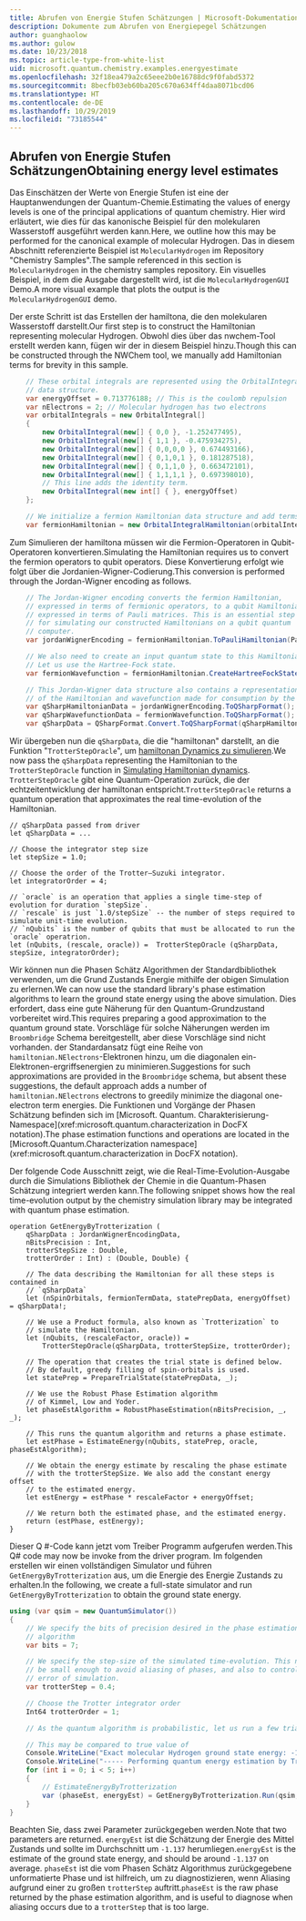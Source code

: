 ```yaml
---
title: Abrufen von Energie Stufen Schätzungen | Microsoft-Dokumentation
description: Dokumente zum Abrufen von Energiepegel Schätzungen
author: guanghaolow
ms.author: gulow
ms.date: 10/23/2018
ms.topic: article-type-from-white-list
uid: microsoft.quantum.chemistry.examples.energyestimate
ms.openlocfilehash: 32f18ea479a2c65eee2b0e16788dc9f0fabd5372
ms.sourcegitcommit: 8becfb03eb60ba205c670a634ff4daa8071bcd06
ms.translationtype: HT
ms.contentlocale: de-DE
ms.lasthandoff: 10/29/2019
ms.locfileid: "73185544"
---
```

## <a name="obtaining-energy-level-estimates"></a><span data-ttu-id="52724-103">Abrufen von Energie Stufen Schätzungen</span><span class="sxs-lookup"><span data-stu-id="52724-103">Obtaining energy level estimates</span></span>
<span data-ttu-id="52724-104">Das Einschätzen der Werte von Energie Stufen ist eine der Hauptanwendungen der Quantum-Chemie.</span><span class="sxs-lookup"><span data-stu-id="52724-104">Estimating the values of energy levels is one of the principal applications of quantum chemistry.</span></span> <span data-ttu-id="52724-105">Hier wird erläutert, wie dies für das kanonische Beispiel für den molekularen Wasserstoff ausgeführt werden kann.</span><span class="sxs-lookup"><span data-stu-id="52724-105">Here, we outline how this may be performed for the canonical example of molecular Hydrogen.</span></span> <span data-ttu-id="52724-106">Das in diesem Abschnitt referenzierte Beispiel ist `MolecularHydrogen` im Repository "Chemistry Samples".</span><span class="sxs-lookup"><span data-stu-id="52724-106">The sample referenced in this section is `MolecularHydrogen` in the chemistry samples repository.</span></span> <span data-ttu-id="52724-107">Ein visuelles Beispiel, in dem die Ausgabe dargestellt wird, ist die `MolecularHydrogenGUI` Demo.</span><span class="sxs-lookup"><span data-stu-id="52724-107">A more visual example that plots the output is the `MolecularHydrogenGUI` demo.</span></span>

<span data-ttu-id="52724-108">Der erste Schritt ist das Erstellen der hamiltona, die den molekularen Wasserstoff darstellt.</span><span class="sxs-lookup"><span data-stu-id="52724-108">Our first step is to construct the Hamiltonian representing molecular Hydrogen.</span></span> <span data-ttu-id="52724-109">Obwohl dies über das nwchem-Tool erstellt werden kann, fügen wir der in diesem Beispiel hinzu.</span><span class="sxs-lookup"><span data-stu-id="52724-109">Though this can be constructed through the NWChem tool, we manually add Hamiltonian terms for brevity in this sample.</span></span>

```csharp
    // These orbital integrals are represented using the OrbitalIntegral
    // data structure.
    var energyOffset = 0.713776188; // This is the coulomb repulsion
    var nElectrons = 2; // Molecular hydrogen has two electrons
    var orbitalIntegrals = new OrbitalIntegral[]
    {
        new OrbitalIntegral(new[] { 0,0 }, -1.252477495),
        new OrbitalIntegral(new[] { 1,1 }, -0.475934275),
        new OrbitalIntegral(new[] { 0,0,0,0 }, 0.674493166),
        new OrbitalIntegral(new[] { 0,1,0,1 }, 0.181287518),
        new OrbitalIntegral(new[] { 0,1,1,0 }, 0.663472101),
        new OrbitalIntegral(new[] { 1,1,1,1 }, 0.697398010),
        // This line adds the identity term.
        new OrbitalIntegral(new int[] { }, energyOffset)
    };

    // We initialize a fermion Hamiltonian data structure and add terms to it.
    var fermionHamiltonian = new OrbitalIntegralHamiltonian(orbitalIntegrals).ToFermionHamiltonian();
```

<span data-ttu-id="52724-110">Zum Simulieren der hamiltona müssen wir die Fermion-Operatoren in Qubit-Operatoren konvertieren.</span><span class="sxs-lookup"><span data-stu-id="52724-110">Simulating the Hamiltonian requires us to convert the fermion operators to qubit operators.</span></span> <span data-ttu-id="52724-111">Diese Konvertierung erfolgt wie folgt über die Jordanien-Wigner-Codierung.</span><span class="sxs-lookup"><span data-stu-id="52724-111">This conversion is performed through the Jordan-Wigner encoding as follows.</span></span>

```csharp
    // The Jordan-Wigner encoding converts the fermion Hamiltonian, 
    // expressed in terms of fermionic operators, to a qubit Hamiltonian,
    // expressed in terms of Pauli matrices. This is an essential step
    // for simulating our constructed Hamiltonians on a qubit quantum
    // computer.
    var jordanWignerEncoding = fermionHamiltonian.ToPauliHamiltonian(Pauli.QubitEncoding.JordanWigner);

    // We also need to create an input quantum state to this Hamiltonian.
    // Let us use the Hartree-Fock state.
    var fermionWavefunction = fermionHamiltonian.CreateHartreeFockState(nElectrons);

    // This Jordan-Wigner data structure also contains a representation 
    // of the Hamiltonian and wavefunction made for consumption by the Q# operations.
    var qSharpHamiltonianData = jordanWignerEncoding.ToQSharpFormat();
    var qSharpWavefunctionData = fermionWavefunction.ToQSharpFormat();
    var qSharpData = QSharpFormat.Convert.ToQSharpFormat(qSharpHamiltonianData, qSharpWavefunctionData);
```

<span data-ttu-id="52724-112">Wir übergeben nun die `qSharpData`, die die "hamiltonan" darstellt, an die Funktion "`TrotterStepOracle`", um [hamiltonan Dynamics zu simulieren](xref:microsoft.quantum.libraries.standard.algorithms).</span><span class="sxs-lookup"><span data-stu-id="52724-112">We now pass the `qSharpData` representing the Hamiltonian to the `TrotterStepOracle` function in [Simulating Hamiltonian dynamics](xref:microsoft.quantum.libraries.standard.algorithms).</span></span> <span data-ttu-id="52724-113">`TrotterStepOracle` gibt eine Quantum-Operation zurück, die der echtzeitentwicklung der hamiltonan entspricht.</span><span class="sxs-lookup"><span data-stu-id="52724-113">`TrotterStepOracle` returns a quantum operation that approximates the real time-evolution of the Hamiltonian.</span></span>

```qsharp
// qSharpData passed from driver
let qSharpData = ... 

// Choose the integrator step size
let stepSize = 1.0;

// Choose the order of the Trotter—Suzuki integrator.
let integratorOrder = 4;

// `oracle` is an operation that applies a single time-step of evolution for duration `stepSize`.
// `rescale` is just `1.0/stepSize` -- the number of steps required to simulate unit-time evolution.
// `nQubits` is the number of qubits that must be allocated to run the `oracle` operatrion.
let (nQubits, (rescale, oracle)) =  TrotterStepOracle (qSharpData, stepSize, integratorOrder);
```

<span data-ttu-id="52724-114">Wir können nun die Phasen Schätz Algorithmen der Standardbibliothek verwenden, um die Grund Zustands Energie mithilfe der obigen Simulation zu erlernen.</span><span class="sxs-lookup"><span data-stu-id="52724-114">We can now use the standard library's phase estimation algorithms to learn the ground state energy using the above simulation.</span></span> <span data-ttu-id="52724-115">Dies erfordert, dass eine gute Näherung für den Quantum-Grundzustand vorbereitet wird.</span><span class="sxs-lookup"><span data-stu-id="52724-115">This requires preparing a good approximation to the quantum ground state.</span></span> <span data-ttu-id="52724-116">Vorschläge für solche Näherungen werden im `Broombridge` Schema bereitgestellt, aber diese Vorschläge sind nicht vorhanden. der Standardansatz fügt eine Reihe von `hamiltonian.NElectrons`-Elektronen hinzu, um die diagonalen ein-Elektronen-ergriffsenergien zu minimieren.</span><span class="sxs-lookup"><span data-stu-id="52724-116">Suggestions for such approximations are provided in the `Broombridge` schema, but absent these suggestions, the default approach adds a number of `hamiltonian.NElectrons` electrons to  greedily minimize the diagonal one-electron term energies.</span></span> <span data-ttu-id="52724-117">Die Funktionen und Vorgänge der Phasen Schätzung befinden sich im [Microsoft. Quantum. Charakterisierung-Namespace](xref:microsoft.quantum.characterization in DocFX notation).</span><span class="sxs-lookup"><span data-stu-id="52724-117">The phase estimation functions and operations are located in the [Microsoft.Quantum.Characterization namespace](xref:microsoft.quantum.characterization in DocFX notation).</span></span>

<span data-ttu-id="52724-118">Der folgende Code Ausschnitt zeigt, wie die Real-Time-Evolution-Ausgabe durch die Simulations Bibliothek der Chemie in die Quantum-Phasen Schätzung integriert werden kann.</span><span class="sxs-lookup"><span data-stu-id="52724-118">The following snippet shows how the real time-evolution output by the chemistry simulation library may be integrated with quantum phase estimation.</span></span>

```qsharp
operation GetEnergyByTrotterization (
    qSharpData : JordanWignerEncodingData, 
    nBitsPrecision : Int, 
    trotterStepSize : Double, 
    trotterOrder : Int) : (Double, Double) {
    
    // The data describing the Hamiltonian for all these steps is contained in
    // `qSharpData`
    let (nSpinOrbitals, fermionTermData, statePrepData, energyOffset) = qSharpData!;
    
    // We use a Product formula, also known as `Trotterization` to
    // simulate the Hamiltonian.
    let (nQubits, (rescaleFactor, oracle)) = 
        TrotterStepOracle(qSharpData, trotterStepSize, trotterOrder);
    
    // The operation that creates the trial state is defined below.
    // By default, greedy filling of spin-orbitals is used.
    let statePrep = PrepareTrialState(statePrepData, _);
    
    // We use the Robust Phase Estimation algorithm
    // of Kimmel, Low and Yoder.
    let phaseEstAlgorithm = RobustPhaseEstimation(nBitsPrecision, _, _);
    
    // This runs the quantum algorithm and returns a phase estimate.
    let estPhase = EstimateEnergy(nQubits, statePrep, oracle, phaseEstAlgorithm);
    
    // We obtain the energy estimate by rescaling the phase estimate
    // with the trotterStepSize. We also add the constant energy offset
    // to the estimated energy.
    let estEnergy = estPhase * rescaleFactor + energyOffset;
    
    // We return both the estimated phase, and the estimated energy.
    return (estPhase, estEnergy);
}
```

<span data-ttu-id="52724-119">Dieser Q #-Code kann jetzt vom Treiber Programm aufgerufen werden.</span><span class="sxs-lookup"><span data-stu-id="52724-119">This Q# code may now be invoke from the driver program.</span></span> <span data-ttu-id="52724-120">Im folgenden erstellen wir einen vollständigen Simulator und führen `GetEnergyByTrotterization` aus, um die Energie des Energie Zustands zu erhalten.</span><span class="sxs-lookup"><span data-stu-id="52724-120">In the following, we create a full-state simulator and run `GetEnergyByTrotterization` to obtain the ground state energy.</span></span>

```csharp
using (var qsim = new QuantumSimulator())
{
    // We specify the bits of precision desired in the phase estimation 
    // algorithm
    var bits = 7;

    // We specify the step-size of the simulated time-evolution. This needs to
    // be small enough to avoid aliasing of phases, and also to control the
    // error of simulation.
    var trotterStep = 0.4;

    // Choose the Trotter integrator order
    Int64 trotterOrder = 1;

    // As the quantum algorithm is probabilistic, let us run a few trials.

    // This may be compared to true value of
    Console.WriteLine("Exact molecular Hydrogen ground state energy: -1.137260278.\n");
    Console.WriteLine("----- Performing quantum energy estimation by Trotter simulation algorithm");
    for (int i = 0; i < 5; i++)
    {
        // EstimateEnergyByTrotterization
        var (phaseEst, energyEst) = GetEnergyByTrotterization.Run(qsim, qSharpData, bits, trotterStep, trotterOrder).Result;
    }
}
```

<span data-ttu-id="52724-121">Beachten Sie, dass zwei Parameter zurückgegeben werden.</span><span class="sxs-lookup"><span data-stu-id="52724-121">Note that two parameters are returned.</span></span> <span data-ttu-id="52724-122">`energyEst` ist die Schätzung der Energie des Mittel Zustands und sollte im Durchschnitt um `-1.137` herumliegen.</span><span class="sxs-lookup"><span data-stu-id="52724-122">`energyEst` is the estimate of the ground state energy, and should be around `-1.137` on average.</span></span> <span data-ttu-id="52724-123">`phaseEst` ist die vom Phasen Schätz Algorithmus zurückgegebene unformatierte Phase und ist hilfreich, um zu diagnostizieren, wenn Aliasing aufgrund einer zu großen `trotterStep` auftritt.</span><span class="sxs-lookup"><span data-stu-id="52724-123">`phaseEst` is the raw phase returned by the phase estimation algorithm, and is useful to diagnose when aliasing occurs due to a `trotterStep` that is too large.</span></span>

